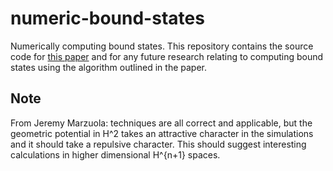 # numeric-bound-states
Numerically computing bound states. This repository contains the source code for [this paper](http://www.unc.edu/~marzuola/MastersProject_MatthewHarris_Spring2013.pdf) and for any future research relating to computing bound states using the algorithm outlined in the paper.

## Note
From Jeremy Marzuola: techniques are all correct and applicable, but the geometric potential in H^2 takes an attractive character in the simulations and it should take a repulsive character. This should suggest interesting calculations in higher dimensional H^{n+1} spaces.
